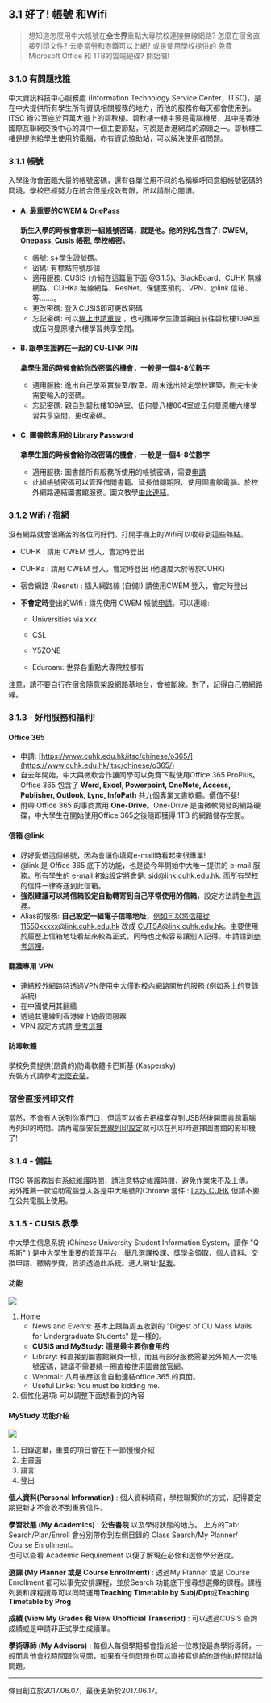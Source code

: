 ## 3.1 好了! 帳號 和Wifi

> 想知道怎麼用中大帳號在**全世界**重點大專院校連接無線網路? 怎麼在宿舍直接列印文件? 去麥當勞和港鐵可以上網? 或是使用學校提供的 免費Microsoft Office 和 1TB的雲端硬碟? 開始囉!

### 3.1.0 有問題找誰

中大資訊科技中心服務處 \(Information Technology Service Center，ITSC\)，是在中大提供所有學生所有資訊相關服務的地方，而他的服務你每天都會使用到。ITSC 辦公室座於百萬大道上的碧秋樓。碧秋樓一樓主要是電腦機房，其中是香港國際互聯網交換中心的其中一個主要節點，可說是香港網路的源頭之一。碧秋樓二樓是提供給學生使用的電腦，亦有資訊協助站，可以解決使用者問題。

### 3.1.1 帳號

入學後你會面臨大量的帳號密碼，還有各單位用不同的名稱稱呼同意組帳號密碼的冏境。學校已經努力在統合但是成效有限，所以請耐心閱讀。

* #### A. 最重要的CWEM & OnePass

  **新生入學的時候會拿到一組帳號密碼，就是他。他的別名包含了: CWEM, Onepass, Cusis 帳密, 學校帳密。**

  * 帳號: s+學生證號碼。
  * 密碼: 有標點符號那個
  * 適用服務: CUSIS \(介紹在這篇最下面 @3.1.5\)、BlackBoard、CUHK 無線網路、CUHKa 無線網路、ResNet、保健室預約、VPN、@link 信箱、等.......。
  * 更改密碼: 登入CUSIS即可更改密碼
  * 忘記密碼: 可以[線上申請重設](https://opq.itsc.cuhk.edu.hk/que/cindex.jsp)  ，也可攜帶學生證並親自前往碧秋樓109A室或伍何曼原樓六樓學習共享空間。

* #### B. 跟學生證綁在一起的 CU-LINK PIN

  **拿學生證的時候會給你改密碼的機會，一般是一個4-8位數字**

  * 適用服務: 進出自己學系實驗室/教室、周末進出特定學校建築，刷完卡後需要輸入的密碼。
  * 忘記密碼: 親自到碧秋樓109A室、伍何曼八樓804室或伍何曼原樓六樓學習共享空間，更改密碼。

* #### C. 圖書館專用的 Library Password

  **拿學生證的時候會給你改密碼的機會，一般是一個4-8位數字**

  * 適用服務: 圖書館所有服務所使用的帳號密碼，需要[申請](https://library.cuhk.edu.hk/pinreset)
  * 此組帳號密碼可以管理借閱書籍、延長借閱期限、使用圖書館電腦、於校外網路連結圖書館服務。圖文教學[由此連結](http://www.lib.cuhk.edu.hk/Common/Reader/News/ShowNews.jsp?Nid=331&Pid=27&Cid=181)。

### 3.1.2 Wifi / 宿網

沒有網路就會很痛苦的各位同好們。打開手機上的Wifi可以收尋到這些熱點。

* CUHK : 請用 CWEM 登入，會定時登出
* CUHKa : 請用 CWEM 登入，會定時登出 \(他速度大於等於CUHK\)
* 宿舍網路 \(Resnet\) : 插入網路線 \(自備!\) 請使用CWEM 登入，會定時登出
* **不會定時**登出的Wifi : 請先使用 CWEM 帳號[申請](https://wifipartners.itsc.cuhk.edu.hk/)。可以連線:

  * Universities via xxx

  * CSL

  * Y5ZONE
  * Eduroam: 世界各重點大專院校都有

注意，請不要自行在宿舍隨意架設網路基地台，會被斷線。對了，記得自己帶網路線。

### 3.1.3 - 好用服務和福利!

#### Office 365

* 申請: [https://www.cuhk.edu.hk/itsc/chinese/o365/](https://www.cuhk.edu.hk/itsc/chinese/o365/)
* 自去年開始，中大與微軟合作讓同學可以免費下載使用Office 365 ProPlus。Office 365 包含了 **Word, Excel, Powerpoint, OneNote, Access, Publisher, Outlook, Lync, InfoPath** 共九個專業文書軟體。價值不斐!
* 附帶 Office 365 的事商業用 **One-Drive**。One-Drive 是由微軟開發的網路硬碟，中大學生在開始使用Office 365之後隨即獲得 1TB 的網路儲存空間。

#### 信箱 @link

* 好好愛惜這個帳號，因為會讓你填寫e-mail時看起來很專業!
* @link 是 Office 365 底下的功能，也是從今年開始中大唯一提供的 e-mail 服務。所有學生的 e-mail 初始設定將會是: sid@link.cuhk.edu.hk. 而所有學校的信件一律寄送到此信箱。
* **強烈建議可以將信箱設定自動轉寄到自己平常使用的信箱**，設定方法請[參考這裡](https://www.cuhk.edu.hk/itsc/o365/doc/general-functions.pdf)。
* Alias的服務: **自己設定一組電子信箱地址**，例如可以將信箱從11550xxxxx@link.cuhk.edu.hk 改成 CUTSA@link.cuhk.edu.hk。主要使用於履歷上信箱地址看起來較為正式，同時也比較容易讓別人記得。申請請到[參考這裡](https://cai.itsc.cuhk.edu.hk/alias/login)。

#### 翻牆專用 VPN

* 連結校外網路時透過VPN使用中大僅對校內網路開放的服務 \(例如系上的登錄系統\)
* 在中國使用其翻牆
* 透過其連線到香港線上遊戲伺服器
* VPN 設定方式請
  [參考這裡](http://www.cuhk.edu.hk/itsc/chinese/network/vpn/vpn.html)

#### 防毒軟體

學校免費提供\(昂貴的\)防毒軟體卡巴斯基 \(Kaspersky\)  
安裝方式請參考[怎麼安裝](https://www.cuhk.edu.hk/itsc/chinese/security/antivirus/)。

### 宿舍直接列印文件

當然，不會有人送到你家門口，但這可以省去把檔案存到USB然後開圖書館電腦再列印的時間。請再電腦安裝[無線列印設定](http://www.lib.cuhk.edu.hk/tc/use/facilities/print-copy-scan/wifi)就可以在列印時選擇圖書館的影印機了!

### 3.1.4 - 備註

ITSC 等服務皆有[系統維護時間](http://www.cuhk.edu.hk/itsc/sys_ava/maint.html)，請注意特定維護時間，避免作業來不及上傳。  
另外推薦一款協助電腦登入各是中大帳號的Chrome 套件 : [Lazy CUHK](https://chrome.google.com/webstore/detail/lazy-cuhk/hhholmpehbnebpfklecipmcpkelnnabe) 但請不要在公共電腦上使用。

### 3.1.5 - CUSIS 教學

中大學生信息系統 \(Chinese University Student Information System，讀作 "Q希斯" \) 是中大學生重要的管理平台，舉凡選課換課、獎學金領取、個人資料、交換申請、繳納學費，皆須透過此系統。進入網址:[點我](https://portal.cuhk.edu.hk/)。

#### 功能

![](http://i.imgur.com/ARHLu0w.png)

1. Home
   * News and Events: 基本上跟每周五收到的 "Digest of CU Mass Mails for Undergraduate Students" 是一樣的。
   * **CUSIS and MyStudy: 這是最主要你會用的**
   * Library: 和直接到圖書館網頁一樣，而且有部分服務需要另外輸入一次帳號密碼，建議不需要繞一圈直接使用[圖書館官網](http://www.lib.cuhk.edu.hk/)。
   * Webmail: 八月後應該會自動連結office 365 的頁面。
   * Useful Links: You must be kidding me.
2. 個性化選項: 可以調整下面想看到的內容

#### MyStudy 功能介紹

![](http://i.imgur.com/qrJgO1M.png)

1. 目錄選單，重要的項目會在下一節慢慢介紹
2. 主畫面
3. 語言
4. 登出

**個人資料\(Personal Information\)** : 個人資料填寫，學校聯繫你的方式，記得要定期更新才不會收不到重要信件。

**學習狀態 \(My Academics\)** : **公告書院** 以及學術狀態的地方。 上方的Tab: Search/Plan/Enroll 會分別帶你到左側目錄的 Class Search/My Planner/ Course Enrollment。  
也可以查看 Academic Requirement 以便了解現在必修和選修學分進度。

**選課 \(My Planner 或是 Course Enrollment\)** : 透過My Planner 或是 Course Enrollment 都可以事先安排課程，並於Search 功能底下搜尋想選擇的課程。課程列表和課程搜尋可以同時運用**Teaching Timetable by Subj/Dpt**或**Teaching Timetable by Prog**

**成績 \(View My Grades 和 View Unofficial Transcript\)** : 可以透過CUSIS 查詢成績或是申請非正式學生成績單。

**學術導師 \(My Advisors\)** : 每個人每個學期都會指派給一位教授最為學術導師，一般而言他會找時間跟你見面，如果有任何問題也可以直接寫信給他跟他約時間討論問題。

---

條目創立於2017.06.07，最後更新於2017.06.17。

